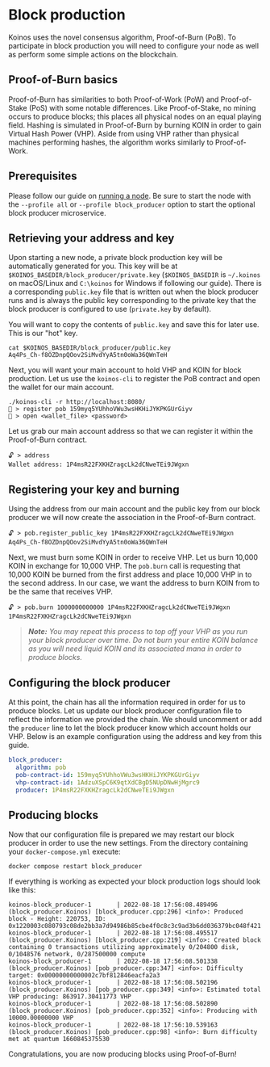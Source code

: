 # Block production

Koinos uses the novel consensus algorithm, Proof-of-Burn (PoB). To participate in block production you will need to configure your node as well as perform some simple actions on the blockchain.

## Proof-of-Burn basics

Proof-of-Burn has similarities to both Proof-of-Work (PoW) and Proof-of-Stake (PoS) with some notable differences. Like Proof-of-Stake, no mining occurs to produce blocks; this places all physical nodes on an equal playing field. Hashing is simulated in Proof-of-Burn by burning KOIN in order to gain Virtual Hash Power (VHP). Aside from using VHP rather than physical machines performing hashes, the algorithm works similarly to Proof-of-Work.

## Prerequisites

Please follow our guide on [running a node](./running-a-koinos-node.md). Be sure to start the node with the `--profile all` or `--profile block_producer` option to start the optional block producer microservice.

## Retrieving your address and key

Upon starting a new node, a private block production key will be automatically generated for you. This key will be at `$KOINOS_BASEDIR/block_producer/private.key` (`$KOINOS_BASEDIR` is `~/.koinos` on macOS/Linux and `C:\koinos` for Windows if following our guide). There is a corresponding `public.key` file that is written out when the block producer runs and is always the public key corresponding to the private key that the block producer is configured to use (`private.key` by default).

You will want to copy the contents of `public.key` and save this for later use. This is our "hot" key.

```console
cat $KOINOS_BASEDIR/block_producer/public.key
Aq4Ps_Ch-f8OZDnpQOov2SiMvdYyA5tn0oWa36QWnTeH
```

Next, you will want your main account to hold VHP and KOIN for block production. Let us use the `koinos-cli` to register the PoB contract and open the wallet for our main account.

```console
./koinos-cli -r http://localhost:8080/
🔐 > register pob 159myq5YUhhoVWu3wsHKHiJYKPKGUrGiyv
🔐 > open <wallet_file> <password>
```

Let us grab our main account address so that we can register it within the Proof-of-Burn contract.

```console
🔓 > address
Wallet address: 1P4msR22FXKHZragcLk2dCNweTEi9JWgxn
```

## Registering your key and burning

Using the address from our main account and the public key from our block producer we will now create the association in the Proof-of-Burn contract.

```console
🔓 > pob.register_public_key 1P4msR22FXKHZragcLk2dCNweTEi9JWgxn Aq4Ps_Ch-f8OZDnpQOov2SiMvdYyA5tn0oWa36QWnTeH
```

Next, we must burn some KOIN in order to receive VHP. Let us burn 10,000 KOIN in exchange for 10,000 VHP. The `pob.burn` call is requesting that 10,000 KOIN be burned from the first address and place 10,000 VHP in to the second address. In our case, we want the address to burn KOIN from to be the same that receives VHP.

```console
🔓 > pob.burn 1000000000000 1P4msR22FXKHZragcLk2dCNweTEi9JWgxn 1P4msR22FXKHZragcLk2dCNweTEi9JWgxn
```
> _**Note:** You may repeat this process to top off your VHP as you run your block producer over time. Do not burn your entire KOIN balance as you will need liquid KOIN and its associated mana in order to produce blocks._

## Configuring the block producer

At this point, the chain has all the information required in order for us to produce blocks. Let us update our block producer configuration file to reflect the information we provided the chain. We should uncomment or add the `producer` line to let the block producer know which account holds our VHP. Below is an example configuration using the address and key from this guide.

```yml
block_producer:
  algorithm: pob
  pob-contract-id: 159myq5YUhhoVWu3wsHKHiJYKPKGUrGiyv
  vhp-contract-id: 1AdzuXSpC6K9qtXdCBgD5NUpDNwHjMgrc9
  producer: 1P4msR22FXKHZragcLk2dCNweTEi9JWgxn
```

## Producing blocks

Now that our configuration file is prepared we may restart our block producer in order to use the new settings. From the directory containing your `docker-compose.yml` execute:

```console
docker compose restart block_producer
```

If everything is working as expected your block production logs should look like this:

```console
koinos-block_producer-1       | 2022-08-18 17:56:08.489496 (block_producer.Koinos) [block_producer.cpp:296] <info>: Produced block - Height: 220753, ID: 0x1220003c080793c08de2bb3a7d94986b85cbe4f0c8c3c9ad3b6dd036379bc048f421
koinos-block_producer-1       | 2022-08-18 17:56:08.495517 (block_producer.Koinos) [block_producer.cpp:219] <info>: Created block containing 0 transactions utilizing approximately 0/204800 disk, 0/1048576 network, 0/287500000 compute
koinos-block_producer-1       | 2022-08-18 17:56:08.501338 (block_producer.Koinos) [pob_producer.cpp:347] <info>: Difficulty target: 0x00000000000002c7bf812846eacfa2a3
koinos-block_producer-1       | 2022-08-18 17:56:08.502196 (block_producer.Koinos) [pob_producer.cpp:349] <info>: Estimated total VHP producing: 863917.30411773 VHP
koinos-block_producer-1       | 2022-08-18 17:56:08.502890 (block_producer.Koinos) [pob_producer.cpp:352] <info>: Producing with 10000.00000000 VHP
koinos-block_producer-1       | 2022-08-18 17:56:10.539163 (block_producer.Koinos) [pob_producer.cpp:98] <info>: Burn difficulty met at quantum 1660845375530
```

Congratulations, you are now producing blocks using Proof-of-Burn!
